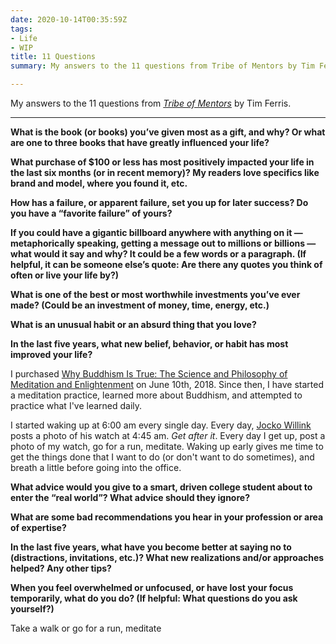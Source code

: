```yaml
---
date: 2020-10-14T00:35:59Z
tags:
- Life
- WIP
title: 11 Questions
summary: My answers to the 11 questions from Tribe of Mentors by Tim Ferris

---
```

My answers to the 11 questions from [_Tribe of Mentors_](https://tribeofmentors.com/) by Tim Ferris.

***

**What is the book (or books) you’ve given most as a gift, and why? Or what are one to three books that have greatly influenced your life?**

**What purchase of $100 or less has most positively impacted your life in the last six months (or in recent memory)? My readers love specifics like brand and model, where you found it, etc.**

**How has a failure, or apparent failure, set you up for later success? Do you have a “favorite failure” of yours?**

**If you could have a gigantic billboard anywhere with anything on it — metaphorically speaking, getting a message out to millions or billions — what would it say and why? It could be a few words or a paragraph. (If helpful, it can be someone else’s quote: Are there any quotes you think of often or live your life by?)**

**What is one of the best or most worthwhile investments you’ve ever made? (Could be an investment of money, time, energy, etc.)**

**What is an unusual habit or an absurd thing that you love?**

**In the last five years, what new belief, behavior, or habit has most improved your life?**

I purchased [Why Buddhism Is True: The Science and Philosophy of Meditation and Enlightenment](https://www.audible.com/pd/Why-Buddhism-Is-True-Audiobook/B073XSBD8Z?ref=a_library_t_c5_libItem_&pf_rd_p=592f90bd-7f7b-4bfc-afa2-b002e52e7228&pf_rd_r=AXHK1Y6Q4AGRH87MY81T) on June 10th, 2018. Since then, I have started a meditation practice, learned more about Buddhism, and attempted to practice what I've learned daily. 

I started waking up at 6:00 am every single day. Every day, [Jocko Willink](https://twitter.com/jockowillink) posts a photo of his watch at 4:45 am. _Get after it_. Every day I get up, post a photo of my watch, go for a run, meditate. Waking up early gives me time to get the things done that I want to do (or don't want to do sometimes), and breath a little before going into the office.

**What advice would you give to a smart, driven college student about to enter the “real world”? What advice should they ignore?**

**What are some bad recommendations you hear in your profession or area of expertise?**

**In the last five years, what have you become better at saying no to (distractions, invitations, etc.)? What new realizations and/or approaches helped? Any other tips?**

**When you feel overwhelmed or unfocused, or have lost your focus temporarily, what do you do? (If helpful: What questions do you ask yourself?)**

Take a walk or go for a run, meditate